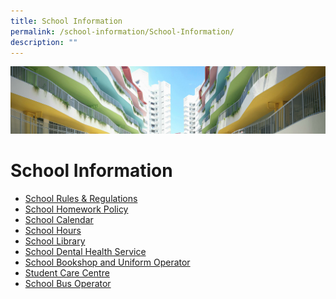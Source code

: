 ```yaml
---
title: School Information
permalink: /school-information/School-Information/
description: ""
---
```

![](/images/School%20Information.jpg)

School Information
==================


*   [School Rules & Regulations](/files/2018%20School%20Rules%20&%20Regulations.pdf)
*   [School Homework Policy](/school-information/School-Homework-Policy/)
*   [School Calendar](/school-information/School-Calendar/)
*   [School Hours](/school-information/School-Hours/)
*   [School Library](/school-information/School-Library/)
*   [School Dental Health Service](/school-information/School-Dental-Health-Service/)
*   [School Bookshop and Uniform Operator](/school-information/School-Bookshop-and-Uniform-Operator/)
*   [Student Care Centre](/school-information/Student-Care-Centre/Student-Care-Centre/)
*   [School Bus Operator](/school-information/School-Bus-Operator/)
